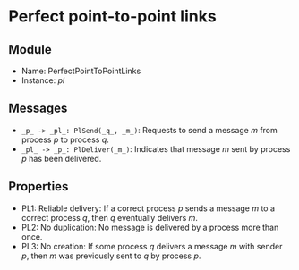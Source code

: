# Perfect point-to-point links

## Module
 - Name: PerfectPointToPointLinks
 - Instance: _pl_

## Messages

 - `_p_ -> _pl_: PlSend(_q_, _m_)`: Requests to send a message _m_ from process _p_ to process _q_.
 - `_pl_ -> _p_: PlDeliver(_m_)`: Indicates that message _m_ sent by process _p_ has been delivered.  

## Properties

 - PL1: Reliable delivery: If a correct process _p_ sends a message _m_ to a correct process _q_, then _q_ eventually delivers _m_.
 - PL2: No duplication: No message is delivered by a process more than once.
 - PL3: No creation: If some process _q_ delivers a message _m_ with sender _p_, then _m_ was previously sent to _q_ by process _p_.